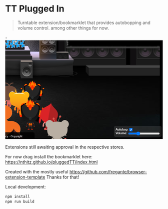 # TT Plugged In

> Turntable extension/bookmarklet that provides autobopping and volume control. among other things for now.

-![Sample extension output](screen.jpg.png)

Extensions still awaiting approval in the respective stores.

For now drag install the bookmarklet here: https://nthitz.github.io/pluggedTT/index.html



Created with the mostly useful https://github.com/fregante/browser-extension-template Thanks for that!

Local development:

    npm install
    npm run build



